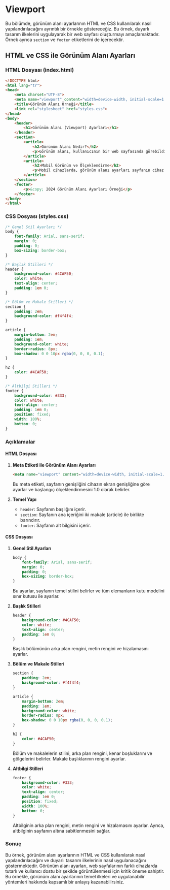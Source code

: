 # Viewport

Bu bölümde, görünüm alanı ayarlarının HTML ve CSS kullanılarak nasıl yapılandırılacağını ayrıntılı bir örnekle göstereceğiz. Bu örnek, duyarlı tasarım ilkelerini uygulayarak bir web sayfası oluşturmayı amaçlamaktadır. Örnek ayrıca `section` ve `footer` etiketlerini de içerecektir.

## HTML ve CSS ile Görünüm Alanı Ayarları

### HTML Dosyası (index.html)

```html
<!DOCTYPE html>
<html lang="tr">
<head>
    <meta charset="UTF-8">
    <meta name="viewport" content="width=device-width, initial-scale=1.0">
    <title>Görünüm Alanı Örneği</title>
    <link rel="stylesheet" href="styles.css">
</head>
<body>
    <header>
        <h1>Görünüm Alanı (Viewport) Ayarları</h1>
    </header>
    <section>
        <article>
            <h2>Görünüm Alanı Nedir?</h2>
            <p>Görünüm alanı, kullanıcının bir web sayfasında görebildiği alanı ifade eder ve cihazın ekran boyutuna göre değişir.</p>
        </article>
        <article>
            <h2>Mobil Görünüm ve Ölçeklendirme</h2>
            <p>Mobil cihazlarda, görünüm alanı ayarları sayfanın cihaz ekranına uygun şekilde görüntülenmesini sağlar.</p>
        </article>
    </section>
    <footer>
        <p>&copy; 2024 Görünüm Alanı Ayarları Örneği</p>
    </footer>
</body>
</html>
```

### CSS Dosyası (styles.css)

```css
/* Genel Stil Ayarları */
body {
    font-family: Arial, sans-serif;
    margin: 0;
    padding: 0;
    box-sizing: border-box;
}

/* Başlık Stilleri */
header {
    background-color: #4CAF50;
    color: white;
    text-align: center;
    padding: 1em 0;
}

/* Bölüm ve Makale Stilleri */
section {
    padding: 2em;
    background-color: #f4f4f4;
}

article {
    margin-bottom: 2em;
    padding: 1em;
    background-color: white;
    border-radius: 8px;
    box-shadow: 0 0 10px rgba(0, 0, 0, 0.1);
}

h2 {
    color: #4CAF50;
}

/* Altbilgi Stilleri */
footer {
    background-color: #333;
    color: white;
    text-align: center;
    padding: 1em 0;
    position: fixed;
    width: 100%;
    bottom: 0;
}
```

### Açıklamalar

#### HTML Dosyası

1. **Meta Etiketi ile Görünüm Alanı Ayarları**
    ```html
    <meta name="viewport" content="width=device-width, initial-scale=1.0">
    ```
    Bu meta etiketi, sayfanın genişliğini cihazın ekran genişliğine göre ayarlar ve başlangıç ölçeklendirmesini 1.0 olarak belirler.

2. **Temel Yapı**
    - `header`: Sayfanın başlığını içerir.
    - `section`: Sayfanın ana içeriğini iki makale (article) ile birlikte barındırır.
    - `footer`: Sayfanın alt bilgisini içerir.

#### CSS Dosyası

1. **Genel Stil Ayarları**
    ```css
    body {
        font-family: Arial, sans-serif;
        margin: 0;
        padding: 0;
        box-sizing: border-box;
    }
    ```
    Bu ayarlar, sayfanın temel stilini belirler ve tüm elemanların kutu modelini sınır kutusu ile ayarlar.

2. **Başlık Stilleri**
    ```css
    header {
        background-color: #4CAF50;
        color: white;
        text-align: center;
        padding: 1em 0;
    }
    ```
    Başlık bölümünün arka plan rengini, metin rengini ve hizalamasını ayarlar.

3. **Bölüm ve Makale Stilleri**
    ```css
    section {
        padding: 2em;
        background-color: #f4f4f4;
    }

    article {
        margin-bottom: 2em;
        padding: 1em;
        background-color: white;
        border-radius: 8px;
        box-shadow: 0 0 10px rgba(0, 0, 0, 0.1);
    }

    h2 {
        color: #4CAF50;
    }
    ```
    Bölüm ve makalelerin stilini, arka plan rengini, kenar boşluklarını ve gölgelerini belirler. Makale başlıklarının rengini ayarlar.

4. **Altbilgi Stilleri**
    ```css
    footer {
        background-color: #333;
        color: white;
        text-align: center;
        padding: 1em 0;
        position: fixed;
        width: 100%;
        bottom: 0;
    }
    ```
    Altbilginin arka plan rengini, metin rengini ve hizalamasını ayarlar. Ayrıca, altbilginin sayfanın altına sabitlenmesini sağlar.

### Sonuç

Bu örnek, görünüm alanı ayarlarının HTML ve CSS kullanılarak nasıl yapılandırılacağını ve duyarlı tasarım ilkelerinin nasıl uygulanacağını göstermektedir. Görünüm alanı ayarları, web sayfalarının farklı cihazlarda tutarlı ve kullanıcı dostu bir şekilde görüntülenmesi için kritik öneme sahiptir. Bu örnekle, görünüm alanı ayarlarının temel ilkeleri ve uygulanabilir yöntemleri hakkında kapsamlı bir anlayış kazanabilirsiniz.